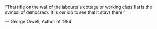 
 “That rifle on the wall of the labourer's cottage or working class flat is the symbol of democracy. It is our job to see that it stays there.”

― George Orwell, Author of 1984
